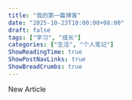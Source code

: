 ```yaml
---
title: "我的第一篇博客"
date: "2025-10-23T10:00:00+08:00"
draft: false
tags: ["学习", "成长"]
categories: ["生活", "个人笔记"]
ShowReadingTime: true
ShowPostNavLinks: true
ShowBreadCrumbs: true
---
```


New Article